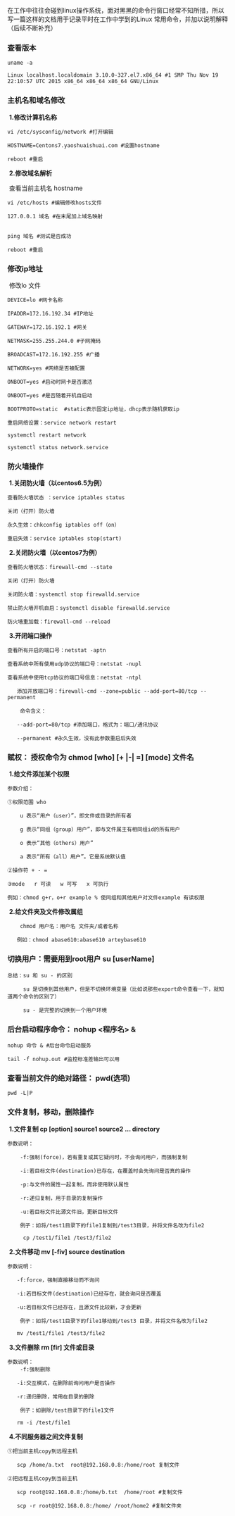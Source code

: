 在工作中往往会碰到linux操作系统，面对黑黑的命令行窗口经常不知所措，所以写一篇这样的文档用于记录平时在工作中学到的Linux 常用命令，并加以说明解释（后续不断补充）

### 查看版本

```
uname -a

Linux localhost.localdomain 3.10.0-327.el7.x86_64 #1 SMP Thu Nov 19 22:10:57 UTC 2015 x86_64 x86_64 x86_64 GNU/Linux
```



### 主机名和域名修改

​	**1.修改计算机名称**

```
vi /etc/sysconfig/network #打开编辑

HOSTNAME=Centons7.yaoshuaishuai.com #设置hostname

reboot #重启
```

​	**2.修改域名解析**

​		查看当前主机名 hostname

```
vi /etc/hosts #编辑修改hosts文件 

127.0.0.1 域名 #在末尾加上域名映射


ping 域名 #测试是否成功

reboot #重启
```



### 修改ip地址

​	修改lo 文件

```
DEVICE=lo #网卡名称

IPADDR=172.16.192.34 #IP地址

GATEWAY=172.16.192.1 #网关

NETMASK=255.255.244.0 #子网掩码

BROADCAST=172.16.192.255 #广播

NETWORK=yes #网络是否被配置

ONBOOT=yes #启动时网卡是否激活

ONBOOT=yes #是否随着开机自启动 

BOOTPROTO=static  #static表示固定ip地址，dhcp表示随机获取ip  

重启网络设置：service network restart

systemctl restart network

systemctl status network.service
```



### 防火墙操作

​	**1.关闭防火墙（以centos6.5为例）**

```
查看防火墙状态 ：service iptables status

关闭（打开）防火墙 

永久生效：chkconfig iptables off（on）

重启失效：service iptables stop(start)
```

​	**2.关闭防火墙（以centos7为例）**

```
查看防火墙状态：firewall-cmd --state

关闭（打开）防火墙

关闭防火墙：systemctl stop firewalld.service

禁止防火墙开机自启：systemctl disable firewalld.service

防火墙重加载：firewall-cmd --reload
```

​	**3.开闭端口操作**

```
查看所有开启的端口号：netstat -aptn 

查看系统中所有使用udp协议的端口号：netstat -nupl

查看系统中使用tcp协议的端口号信息：netstat -ntpl

​	添加开放端口号：firewall-cmd --zone=public --add-port=80/tcp --permanent

	命令含义：

​	--add-port=80/tcp #添加端口，格式为：端口/通讯协议

​	--permanent #永久生效，没有此参数重启后失效
```



### 赋权： 授权命令为 chmod [who] [+ |-| =] [mode] 文件名 

​	**1.给文件添加某个权限**

```
参数介绍： 

①权限范围 who   

​    u 表示“用户（user）”，即文件或目录的所有者   

​    g 表示“同组（group）用户”，即与文件属主有相同组id的所有用户   

​    o 表示“其他（others）用户”   

​    a 表示“所有（all）用户”。它是系统默认值 

②操作符 + - =   

③mode   r 可读   w 可写   x 可执行 

例如：chmod g+r，o+r example % 使同组和其他用户对文件example 有读权限
```

​	**2.给文件夹及文件修改属组**

```
	chmod 用户名：用户名 文件夹/或者名称

​	例如：chmod abase610:abase610 arteybase610 
```



### 切换用户：需要用到root用户 su [userName]

```
总结：su 和 su - 的区别 

​     su 是切换到其他用户，但是不切换环境变量（比如说那些export命令查看一下，就知道两个命令的区别了）

​     su - 是完整的切换到一个用户环境 
```



### 后台启动程序命令： nohup <程序名> & 

```
nohup 命令 & #后台命令启动服务

tail -f nohup.out #监控标准差输出可以用
```



### 查看当前文件的绝对路径： pwd(选项)

```
pwd -L|P
```

### 文件复制，移动，删除操作

​	**1.文件复制 cp [option] source1 source2 ... directory**

```
参数说明： 

​    -f:强制(force)，若有重复或其它疑问时，不会询问用户，而强制复制 

​    -i:若目标文件(destination)已存在，在覆盖时会先询问是否真的操作 

​    -p:与文件的属性一起复制，而非使用默认属性 

​    -r:递归复制，用于目录的复制操作 

​    -u:若目标文件比源文件旧，更新目标文件 

	例子：如将/test1目录下的file1复制到/test3目录，并将文件名改为file2 

​     cp /test1/file1 /test3/file2   
```

​	**2.文件移动 mv [-fiv] source destination**

```
参数说明：

​	-f:force，强制直接移动而不询问

​	-i:若目标文件(destination)已经存在，就会询问是否覆盖

​	-u:若目标文件已经存在，且源文件比较新，才会更新

	例子：如将/test1目录下的file1移动到/test3 目录，并将文件名改为file2

​	mv /test1/file1 /test3/file2
```

​	**3.文件删除 rm [fir] 文件或目录**

```
参数说明：
	-f:强制删除

​	-i:交互模式，在删除前询问用户是否操作

​	-r:递归删除，常用在目录的删除

	例子：如删除/test目录下的file1文件

​	rm -i /test/file1
```

​	 **4.不同服务器之间文件复制**

```
①把当前主机copy到远程主机

​	scp /home/a.txt  root@192.168.0.8:/home/root 复制文件

②把远程主机copy到当前主机

​	scp root@192.168.0.8:/home/b.txt  /home/root #复制文件

​	scp -r root@192.168.0.8:/home/ /root/home2 #复制文件夹
```









